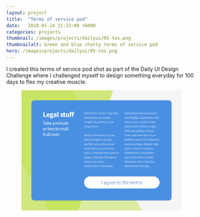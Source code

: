```yaml
---
layout: project
title:  "Terms of service pod"
date:   2018-01-24 21:33:08 +0000
categories: projects
thumbnail: /images/projects/dailyui/05-tos.png
thumbnailalt: Green and blue chatty terms of service pod
hero: /images/projects/dailyui/05-tos.png
---
```


I created this terms of service pod shot as part of the Daily UI Design Challenge where I challenged myself to design something everyday for 100 days to flex my creative muscle.

<figure><img src="/images/projects/dailyui/05-tos.png" alt="Green and blue chatty terms of service pod" class="fixed"/></figure>